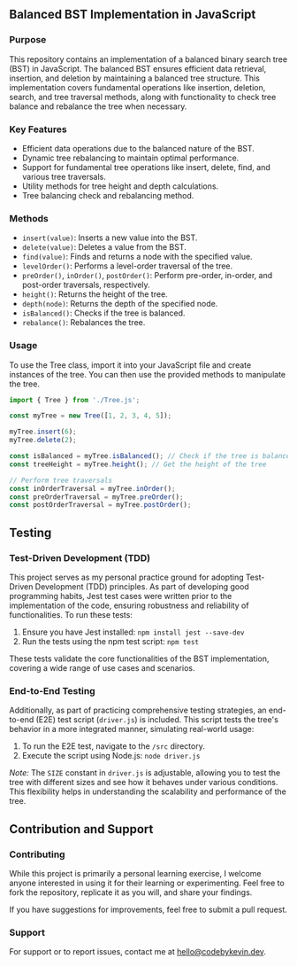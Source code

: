 ## Balanced BST Implementation in JavaScript

### Purpose
This repository contains an implementation of a balanced binary search tree (BST) in JavaScript. The balanced BST ensures efficient data retrieval, insertion, and deletion by maintaining a balanced tree structure. This implementation covers fundamental operations like insertion, deletion, search, and tree traversal methods, along with functionality to check tree balance and rebalance the tree when necessary.

### Key Features
- Efficient data operations due to the balanced nature of the BST.
- Dynamic tree rebalancing to maintain optimal performance.
- Support for fundamental tree operations like insert, delete, find, and various tree traversals.
- Utility methods for tree height and depth calculations.
- Tree balancing check and rebalancing method.

### Methods
- `insert(value)`: Inserts a new value into the BST.
- `delete(value)`: Deletes a value from the BST.
- `find(value)`: Finds and returns a node with the specified value.
- `levelOrder()`: Performs a level-order traversal of the tree.
- `preOrder()`, `inOrder()`, `postOrder()`: Perform pre-order, in-order, and post-order traversals, respectively.
- `height()`: Returns the height of the tree.
- `depth(node)`: Returns the depth of the specified node.
- `isBalanced()`: Checks if the tree is balanced.
- `rebalance()`: Rebalances the tree.

### Usage
To use the Tree class, import it into your JavaScript file and create instances of the tree. You can then use the provided methods to manipulate the tree.

```javascript
import { Tree } from './Tree.js';

const myTree = new Tree([1, 2, 3, 4, 5]);

myTree.insert(6);
myTree.delete(2);

const isBalanced = myTree.isBalanced(); // Check if the tree is balanced
const treeHeight = myTree.height(); // Get the height of the tree

// Perform tree traversals
const inOrderTraversal = myTree.inOrder();
const preOrderTraversal = myTree.preOrder();
const postOrderTraversal = myTree.postOrder();
```

## Testing
### Test-Driven Development (TDD)

This project serves as my personal practice ground for adopting Test-Driven Development (TDD) principles. As part of developing good programming habits, Jest test cases were written prior to the implementation of the code, ensuring robustness and reliability of functionalities. To run these tests:

1.  Ensure you have Jest installed: `npm install jest --save-dev`
2.  Run the tests using the npm test script: `npm test`

These tests validate the core functionalities of the BST implementation, covering a wide range of use cases and scenarios.

### End-to-End Testing

Additionally, as part of practicing comprehensive testing strategies, an end-to-end (E2E) test script (`driver.js`) is included. This script tests the tree's behavior in a more integrated manner, simulating real-world usage:

1.  To run the E2E test, navigate to the `/src` directory.
2.  Execute the script using Node.js: `node driver.js`

_Note:_ The `SIZE` constant in `driver.js` is adjustable, allowing you to test the tree with different sizes and see how it behaves under various conditions. This flexibility helps in understanding the scalability and performance of the tree.

## Contribution and Support

### Contributing

While this project is primarily a personal learning exercise, I welcome anyone interested in using it for their learning or experimenting. Feel free to fork the repository, replicate it as you will, and share your findings. 

If you have suggestions for improvements, feel free to submit a pull request.

### Support

For support or to report issues, contact me at [hello@codebykevin.dev](mailto:hello@codebykevin.dev). 

